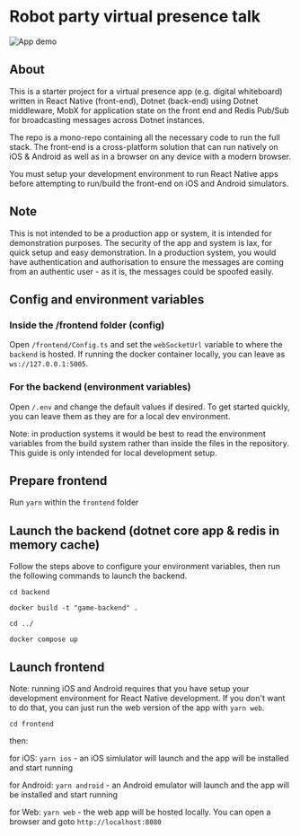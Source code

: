 # Robot party virtual presence talk

![App demo](https://github.com/lachlanwp/eh-tech-talk-realtime-game/blob/main/bots-cross-platform.gif)

## About

This is a starter project for a virtual presence app (e.g. digital whiteboard) written in React Native (front-end), Dotnet (back-end) using
Dotnet middleware, MobX for application state on the front end and Redis Pub/Sub for broadcasting messages across Dotnet instances.

The repo is a mono-repo containing all the necessary code to run the full stack. The front-end is a cross-platform solution that can run natively
on iOS & Android as well as in a browser on any device with a modern browser.

You must setup your development environment to run React Native apps before attempting to run/build the front-end on iOS and Android simulators.

## Note

This is not intended to be a production app or system, it is intended for demonstration purposes. The security of the app and system is lax, for quick setup and easy demonstration. In a production system, you would have authentication and authorisation to ensure the messages are coming from an authentic user - as it is, the messages could be spoofed easily.

## Config and environment variables

### Inside the /frontend folder (config)

Open `/frontend/Config.ts` and set the `webSocketUrl` variable to where the `backend`
is hosted. If running the docker container locally, you can leave as `ws://127.0.0.1:5005`.

### For the backend (environment variables)

Open `/.env` and change the default values if desired. To get started quickly, you can leave them as they are for a local dev environment.

Note: in production systems it would be best to read the environment variables from the build system rather than inside the files in the repository. This guide is only intended for local development setup.

## Prepare frontend

Run `yarn` within the `frontend` folder

## Launch the backend (dotnet core app & redis in memory cache)

Follow the steps above to configure your environment variables, then
run the following commands to launch the backend.

`cd backend`

`docker build -t "game-backend" .`

`cd ../`

`docker compose up`

## Launch frontend

Note: running iOS and Android requires that you have setup your development environment for React Native development. If you don't want to do that, you can just run the web version of the app with `yarn web`.

`cd frontend`

then:

for iOS: `yarn ios` - an iOS simlulator will launch and the app will be installed and start running

for Android: `yarn android` - an Android emulator will launch and the app will be installed and start running

for Web: `yarn web` - the web app will be hosted locally. You can open a browser and goto `http://localhost:8080`
